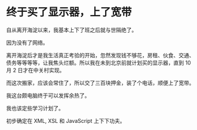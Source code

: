 # 终于买了显示器，上了宽带

自从离开海淀以来，我基本上下了班之后就与世隔绝了。

因为没有了网络。

离开海淀后才是我生活真正考验的开始，忽然发现钱不够花，房租、伙食、交通、债务等等等等，让我焦头烂额。所以我在未到北京前就计划买的显示器，直到 10 月 2 日才在中关村实现。

而这次搬家，应该会常住了，所以交了三百块押金，装了个电话，顺便上了宽带。

我这台颇电脑终于可以发挥余热了。

我也该定些学习计划了。

初步确定在 XML, XSL 和 JavaScript 上下下功夫。
